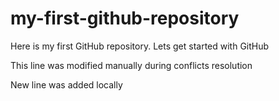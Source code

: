 # my-first-github-repository
Here is my first GitHub repository. Lets get started with GitHub

This line was modified manually during conflicts resolution

New line was added locally